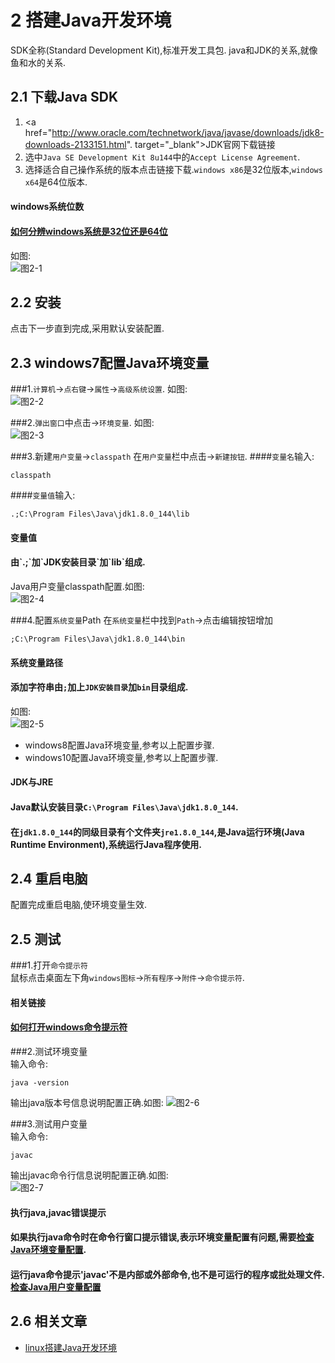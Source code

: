 2 搭建Java开发环境
===

<div class="jumbotron">
<p>SDK全称(Standard Development Kit),标准开发工具包. java和JDK的关系,就像鱼和水的关系.  </p>  
</div>

2.1 下载Java SDK
---
1. <a href="http://www.oracle.com/technetwork/java/javase/downloads/jdk8-downloads-2133151.html". target="_blank">JDK官网下载链接</a>  
2. 选中`Java SE Development Kit 8u144`中的`Accept License Agreement`.   
3. 选择适合自己操作系统的版本点击链接下载.`windows x86`是32位版本,`windows x64`是64位版本.  

<div class="bs-callout bs-callout-success">
    <h4>windows系统位数</h4>
	<h4><a href=http://localhost/article/windows/faq/如何分辨windows系统是32位还是64位.html target="_blank">如何分辨windows系统是32位还是64位</a></h4>
</div>

如图:   
![图2-1](http://localhost/img/java/basic/2-1.png)   

2.2 安装
---
点击下一步直到完成,采用默认安装配置.

2.3 windows7配置Java环境变量
---

###1.`计算机`->`点右键`->`属性`->`高级系统设置`. 如图:   
![图2-2](http://localhost/img/java/basic/2-2.png)   


###2.`弹出窗口`中点击->`环境变量`. 如图:   
![图2-3](http://localhost/img/java/basic/2-3.png)  


###3.新建`用户变量`->`classpath`
在`用户变量`栏中点击->`新建按钮`.
####`变量名`输入:
	
	classpath
		
####`变量值`输入:
	
	.;C:\Program Files\Java\jdk1.8.0_144\lib
		
<div class="bs-callout bs-callout-success">
    <h4>变量值</h4>
	<h4>由`.;`加`JDK安装目录`加`lib`组成.</h4>
</div>

Java用户变量classpath配置.如图:   
![图2-4](http://localhost/img/java/basic/2-4.png)   
	
###4.配置`系统变量`Path
在`系统变量`栏中找到`Path`->点击编辑按钮增加

	;C:\Program Files\Java\jdk1.8.0_144\bin
	
<div class="bs-callout bs-callout-success">
    <h4>系统变量路径</h4>
	<h4>添加字符串由<code>;</code>加上<code>JDK安装目录</code>加<code>bin</code>目录组成.</h4>
</div>

如图:   
![图2-5](http://localhost/img/java/basic/2-5.png)   
	
* windows8配置Java环境变量,参考以上配置步骤.
* windows10配置Java环境变量,参考以上配置步骤.
	
<div class="bs-callout bs-callout-success">
    <h4>JDK与JRE</h4>
	<h4>Java默认安装目录<code>C:\Program Files\Java\jdk1.8.0_144</code>. </h4>
	<h4>在<code>jdk1.8.0_144</code>的同级目录有个文件夹<code>jre1.8.0_144</code>,是Java运行环境(Java Runtime Environment),系统运行Java程序使用.</h4>
</div>

2.4 重启电脑
---
配置完成重启电脑,使环境变量生效.

2.5 测试
---

###1.打开`命令提示符`  
鼠标点击桌面左下角`windows图标`->`所有程序`->`附件`->`命令提示符`. 
<div class="bs-callout bs-callout-success">
    <h4>相关链接</h4>
	<h4><a href="http://localhost/article/windows/faq/如何打开windows命令提示符.html">如何打开windows命令提示符</a></h4>
</div>

###2.测试环境变量   
输入命令:
	
	java -version
	
输出java版本号信息说明配置正确.如图:
![图2-6](http://localhost/img/java/basic/2-6.png)   

###3.测试用户变量   
输入命令:
	
	javac

输出javac命令行信息说明配置正确.如图:  
![图2-7](http://localhost/img/java/basic/2-7.png)   

<div class="bs-callout bs-callout-danger">
    <h4>执行java,javac错误提示</h4>
	<h4>如果执行java命令时在命令行窗口提示错误,表示环境变量配置有问题,需要<a href="#2.3">检查Java环境变量配置</a>.</h4>
	<h4>运行java命令提示'javac'不是内部或外部命令,也不是可运行的程序或批处理文件.<a href="#2.3">检查Java用户变量配置</a></h4>
</div>

2.6 相关文章
---

* [linux搭建Java开发环境](http://localhost/article/linux/common/linux安装配置jdk.html)   
